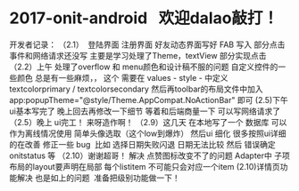 # 2017-onit-android   欢迎dalao敲打！
开发者记录：
（2.1）  登陆界面 注册界面 好友动态界面写好 FAB 写入 部分点击事件和网络请求还没写
 主要是学习处理了Theme，textView 部分实现点击
 （2.2）上午 处理了overflow 和 menu颜色和设计稿不服的问题 自定义控件的一些颜色 总是有一些麻烦，，
 这个 需要在 values - style - 中定义 textcolorprimary / textcolorsecondary 然后再toolbar的布局文件中加入 app:popupTheme="@style/Theme.AppCompat.NoActionBar" 即可
 (2.5)下午 ui基本写完了 晚上回去再修改一下细节 等着和后端商量一下 可以写网络请求了
 （2.5）晚上 ui完工！ 来呀造作啊！
 （2.9）这几天 在本地写了一个 数据库 可以作为离线情况使用 简单头像选取（这个low到爆炸）
 然后ui 细化 很多按照ui详细的在改善 修正一些 bug  比如 选择日期失败闪退 日期无法比较 然后 错误确定onitstatus 等
 （2.10）谢谢超哥！ 解决 点赞图标改变不了的问题 Adapter中 子项布局的layout要声明在局部 每个listitem 不可能只会对应一个item 
  (2.10)详情页功能解决 也是如上的问题  准备把级别功能做一下！
  
